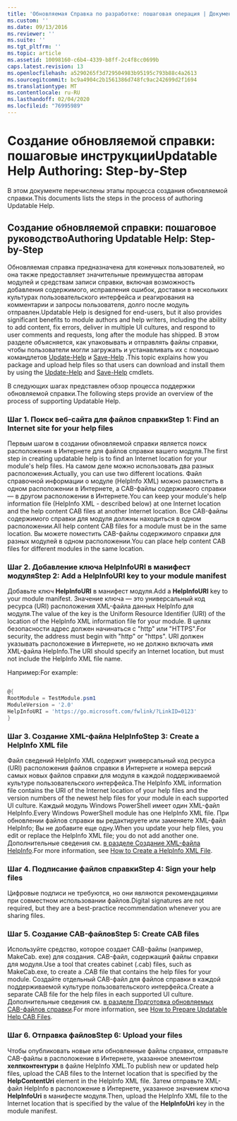 ```yaml
---
title: 'Обновляемая Справка по разработке: пошаговая операция | Документация Майкрософт'
ms.custom: ''
ms.date: 09/13/2016
ms.reviewer: ''
ms.suite: ''
ms.tgt_pltfrm: ''
ms.topic: article
ms.assetid: 10098160-c6b4-4339-b8ff-2c4f8cc0699b
caps.latest.revision: 13
ms.openlocfilehash: a5290265f3d729504983b95195c793b88c4a2613
ms.sourcegitcommit: bc9a4904c2b1561386d748fc9ac242699d2f1694
ms.translationtype: MT
ms.contentlocale: ru-RU
ms.lasthandoff: 02/04/2020
ms.locfileid: "76995989"
---
```

# <a name="updatable-help-authoring-step-by-step"></a><span data-ttu-id="02e6f-102">Создание обновляемой справки: пошаговые инструкции</span><span class="sxs-lookup"><span data-stu-id="02e6f-102">Updatable Help Authoring: Step-by-Step</span></span>

<span data-ttu-id="02e6f-103">В этом документе перечислены этапы процесса создания обновляемой справки.</span><span class="sxs-lookup"><span data-stu-id="02e6f-103">This documents lists the steps in the process of authoring Updatable Help.</span></span>

## <a name="authoring-updatable-help-step-by-step"></a><span data-ttu-id="02e6f-104">Создание обновляемой справки: пошаговое руководство</span><span class="sxs-lookup"><span data-stu-id="02e6f-104">Authoring Updatable Help: Step-by-Step</span></span>

<span data-ttu-id="02e6f-105">Обновляемая справка предназначена для конечных пользователей, но она также предоставляет значительные преимущества авторам модулей и средствам записи справки, включая возможность добавления содержимого, исправления ошибок, доставки в нескольких культурах пользовательского интерфейса и реагирования на комментарии и запросы пользователя, долго после модуль отправлен.</span><span class="sxs-lookup"><span data-stu-id="02e6f-105">Updatable Help is designed for end-users, but it also provides significant benefits to module authors and help writers, including the ability to add content, fix errors, deliver in multiple UI cultures, and respond to user comments and requests, long after the module has shipped.</span></span> <span data-ttu-id="02e6f-106">В этом разделе объясняется, как упаковывать и отправлять файлы справки, чтобы пользователи могли загружать и устанавливать их с помощью командлетов [Update-Help](/powershell/module/Microsoft.PowerShell.Core/Update-Help) и [Save-Help](/powershell/module/Microsoft.PowerShell.Core/Save-Help) .</span><span class="sxs-lookup"><span data-stu-id="02e6f-106">This topic explains how you package and upload help files so that users can download and install them by using the [Update-Help](/powershell/module/Microsoft.PowerShell.Core/Update-Help) and [Save-Help](/powershell/module/Microsoft.PowerShell.Core/Save-Help) cmdlets.</span></span>

<span data-ttu-id="02e6f-107">В следующих шагах представлен обзор процесса поддержки обновляемой справки.</span><span class="sxs-lookup"><span data-stu-id="02e6f-107">The following steps provide an overview of the process of supporting Updatable Help.</span></span>

### <a name="step-1-find-an-internet-site-for-your-help-files"></a><span data-ttu-id="02e6f-108">Шаг 1. Поиск веб-сайта для файлов справки</span><span class="sxs-lookup"><span data-stu-id="02e6f-108">Step 1: Find an Internet site for your help files</span></span>

<span data-ttu-id="02e6f-109">Первым шагом в создании обновляемой справки является поиск расположения в Интернете для файлов справки вашего модуля.</span><span class="sxs-lookup"><span data-stu-id="02e6f-109">The first step in creating updatable help is to find an Internet location for your module's help files.</span></span> <span data-ttu-id="02e6f-110">На самом деле можно использовать два разных расположения.</span><span class="sxs-lookup"><span data-stu-id="02e6f-110">Actually, you can use two different locations.</span></span> <span data-ttu-id="02e6f-111">Файл справочной информации о модуле (HelpInfo XML) можно разместить в одном расположении в Интернете, а CAB-файлы содержимого справки — в другом расположении в Интернете.</span><span class="sxs-lookup"><span data-stu-id="02e6f-111">You can keep your module's help information file (HelpInfo XML - described below) at one Internet location and the help content CAB files at another Internet location.</span></span> <span data-ttu-id="02e6f-112">Все CAB-файлы содержимого справки для модуля должны находиться в одном расположении.</span><span class="sxs-lookup"><span data-stu-id="02e6f-112">All help content CAB files for a module must be in the same location.</span></span> <span data-ttu-id="02e6f-113">Вы можете поместить CAB-файлы содержимого справки для разных модулей в одном расположении.</span><span class="sxs-lookup"><span data-stu-id="02e6f-113">You can place help content CAB files for different modules in the same location.</span></span>

### <a name="step-2-add-a-helpinfouri-key-to-your-module-manifest"></a><span data-ttu-id="02e6f-114">Шаг 2. Добавление ключа HelpInfoURI в манифест модуля</span><span class="sxs-lookup"><span data-stu-id="02e6f-114">Step 2: Add a HelpInfoURI key to your module manifest</span></span>

<span data-ttu-id="02e6f-115">Добавьте ключ **HelpInfoURI** в манифест модуля.</span><span class="sxs-lookup"><span data-stu-id="02e6f-115">Add a **HelpInfoURI** key to your module manifest.</span></span> <span data-ttu-id="02e6f-116">Значение ключа — это универсальный код ресурса (URI) расположения XML-файла данных HelpInfo для модуля.</span><span class="sxs-lookup"><span data-stu-id="02e6f-116">The value of the key is the Uniform Resource Identifier (URI) of the location of the HelpInfo XML information file for your module.</span></span> <span data-ttu-id="02e6f-117">В целях безопасности адрес должен начинаться с "http" или "HTTPS".</span><span class="sxs-lookup"><span data-stu-id="02e6f-117">For security, the address must begin with "http" or "https".</span></span> <span data-ttu-id="02e6f-118">URI должен указывать расположение в Интернете, но не должно включать имя XML-файла HelpInfo.</span><span class="sxs-lookup"><span data-stu-id="02e6f-118">The URI should specify an Internet location, but must not include the HelpInfo XML file name.</span></span>

<span data-ttu-id="02e6f-119">Например:</span><span class="sxs-lookup"><span data-stu-id="02e6f-119">For example:</span></span>

```powershell

@{
RootModule = TestModule.psm1
ModuleVersion = '2.0'
HelpInfoURI = 'https://go.microsoft.com/fwlink/?LinkID=0123'
}
```

### <a name="step-3-create-a-helpinfo-xml-file"></a><span data-ttu-id="02e6f-120">Шаг 3. Создание XML-файла HelpInfo</span><span class="sxs-lookup"><span data-stu-id="02e6f-120">Step 3: Create a HelpInfo XML file</span></span>

<span data-ttu-id="02e6f-121">Файл сведений HelpInfo XML содержит универсальный код ресурса (URI) расположения файлов справки в Интернете и номера версий самых новых файлов справки для модуля в каждой поддерживаемой культуре пользовательского интерфейса.</span><span class="sxs-lookup"><span data-stu-id="02e6f-121">The HelpInfo XML information file contains the URI of the Internet location of your help files and the version numbers of the newest help files for your module in each supported UI culture.</span></span> <span data-ttu-id="02e6f-122">Каждый модуль Windows PowerShell имеет один XML-файл HelpInfo.</span><span class="sxs-lookup"><span data-stu-id="02e6f-122">Every Windows PowerShell module has one HelpInfo XML file.</span></span> <span data-ttu-id="02e6f-123">При обновлении файлов справки вы редактируете или заменяете XML-файл HelpInfo; Вы не добавите еще одну.</span><span class="sxs-lookup"><span data-stu-id="02e6f-123">When you update your help files, you edit or replace the HelpInfo XML file; you do not add another one.</span></span> <span data-ttu-id="02e6f-124">Дополнительные сведения см. [в разделе Создание XML-файла HelpInfo](./how-to-create-a-helpinfo-xml-file.md).</span><span class="sxs-lookup"><span data-stu-id="02e6f-124">For more information, see [How to Create a HelpInfo XML File](./how-to-create-a-helpinfo-xml-file.md).</span></span>

### <a name="step-4-sign-your-help-files"></a><span data-ttu-id="02e6f-125">Шаг 4. Подписание файлов справки</span><span class="sxs-lookup"><span data-stu-id="02e6f-125">Step 4: Sign your help files</span></span>

<span data-ttu-id="02e6f-126">Цифровые подписи не требуются, но они являются рекомендациями при совместном использовании файлов.</span><span class="sxs-lookup"><span data-stu-id="02e6f-126">Digital signatures are not required, but they are a best-practice recommendation whenever you are sharing files.</span></span>

### <a name="step-5-create-cab-files"></a><span data-ttu-id="02e6f-127">Шаг 5. Создание CAB-файлов</span><span class="sxs-lookup"><span data-stu-id="02e6f-127">Step 5: Create CAB files</span></span>

<span data-ttu-id="02e6f-128">Используйте средство, которое создает CAB-файлы (например, MakeCab. exe) для создания. CAB-файл, содержащий файлы справки для модуля.</span><span class="sxs-lookup"><span data-stu-id="02e6f-128">Use a tool that creates cabinet (.cab) files, such as MakeCab.exe, to create a .CAB file that contains the help files for your module.</span></span> <span data-ttu-id="02e6f-129">Создайте отдельный CAB-файл для файлов справки в каждой поддерживаемой культуре пользовательского интерфейса.</span><span class="sxs-lookup"><span data-stu-id="02e6f-129">Create a separate CAB file for the help files in each supported UI culture.</span></span> <span data-ttu-id="02e6f-130">Дополнительные сведения см. [в разделе Подготовка обновляемых CAB-файлов справки](./how-to-prepare-updatable-help-cab-files.md).</span><span class="sxs-lookup"><span data-stu-id="02e6f-130">For more information, see [How to Prepare Updatable Help CAB Files](./how-to-prepare-updatable-help-cab-files.md).</span></span>

### <a name="step-6-upload-your-files"></a><span data-ttu-id="02e6f-131">Шаг 6. Отправка файлов</span><span class="sxs-lookup"><span data-stu-id="02e6f-131">Step 6: Upload your files</span></span>

<span data-ttu-id="02e6f-132">Чтобы опубликовать новые или обновленные файлы справки, отправьте CAB-файлы в расположение в Интернете, указанное элементом **хелпконтентури** в файле HelpInfo XML.</span><span class="sxs-lookup"><span data-stu-id="02e6f-132">To publish new or updated help files, upload the CAB files to the Internet location that is specified by the **HelpContentUri** element in the HelpInfo XML file.</span></span> <span data-ttu-id="02e6f-133">Затем отправьте XML-файл HelpInfo в расположение в Интернете, указанное значением ключа **HelpInfoUri** в манифесте модуля.</span><span class="sxs-lookup"><span data-stu-id="02e6f-133">Then, upload the HelpInfo XML file to the Internet location that is specified by the value of the **HelpInfoUri** key in the module manifest.</span></span>
